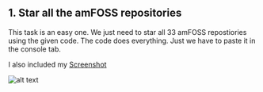 ## 1. Star all the amFOSS repositories

This task is an easy one. We just need to star all 33 amFOSS repostiories using the given code. The code does everything. Just we have to paste it in the console tab.

I also included my [Screenshot](https://github.com/senthil-dot-adhu-idhu/amfoss-tasks/blob/main/task-01/Star%20all%20the%20amFOSS%20repositories.png)

![alt text](https://github.com/senthil-dot-adhu-idhu/amfoss-tasks/blob/main/task-01/Star%20all%20the%20amFOSS%20repositories.png?raw=true)
